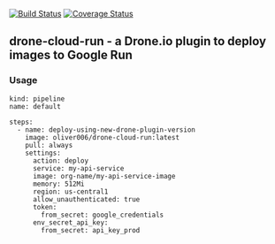 [![Build Status](https://cloud.drone.io/api/badges/oliver006/drone-cloud-run/status.svg)](https://cloud.drone.io/oliver006/drone-cloud-run) [![Coverage Status](https://coveralls.io/repos/github/oliver006/drone-cloud-run/badge.svg?branch=master)](https://coveralls.io/github/oliver006/drone-cloud-run?branch=master)

## drone-cloud-run - a Drone.io plugin to deploy images to Google Run







### Usage


```
kind: pipeline
name: default

steps:
  - name: deploy-using-new-drone-plugin-version
    image: oliver006/drone-cloud-run:latest
    pull: always
    settings:
      action: deploy
      service: my-api-service
      image: org-name/my-api-service-image
      memory: 512Mi
      region: us-central1
      allow_unauthenticated: true
      token:
        from_secret: google_credentials
      env_secret_api_key:
        from_secret: api_key_prod
```

